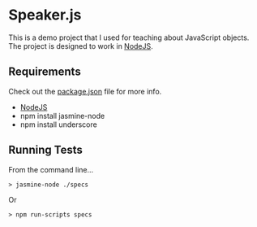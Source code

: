 # Speaker.js

This is a demo project that I used for teaching about JavaScript objects. The project is designed to work in [NodeJS](http://nodejs.org).

## Requirements

Check out the [package.json](https://github.com/jarrettmeyer/speaker.js/blob/master/package.json) file for more info.

- [NodeJS](http://nodejs.org)
- npm install jasmine-node
- npm install underscore

## Running Tests

From the command line...

    > jasmine-node ./specs

Or

    > npm run-scripts specs
